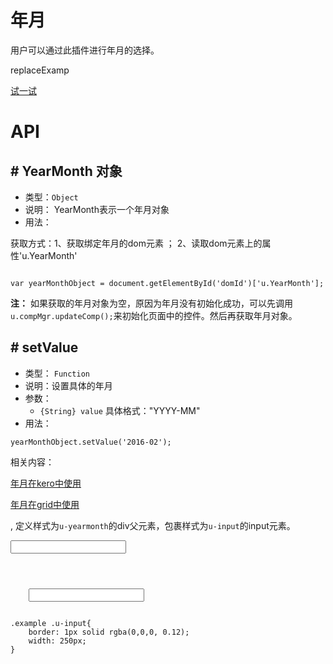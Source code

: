 # 年月

用户可以通过此插件进行年月的选择。

replaceExamp


[试一试](http://design.yyuap.com/dist/pages/webIDE/index.html#/demos/ui/yearmonth)

# API

## \# YearMonth 对象

* 类型：`Object`
* 说明： YearMonth表示一个年月对象
* 用法：

获取方式：1、获取绑定年月的dom元素 ； 2、读取dom元素上的属性'u.YearMonth'

```

var yearMonthObject = document.getElementById('domId')['u.YearMonth'];

```

**注：** 如果获取的年月对象为空，原因为年月没有初始化成功，可以先调用`u.compMgr.updateComp();`来初始化页面中的控件。然后再获取年月对象。


## \# setValue 
* 类型： `Function`
* 说明：设置具体的年月
* 参数：
	* `{String} value` 具体格式："YYYY-MM"
* 用法：

```
yearMonthObject.setValue('2016-02');

```


相关内容：

[年月在kero中使用](http://design.yyuap.com/dist/pages/kero/ex_yearmonth.html)    

[年月在grid中使用](http://design.yyuap.com/dist/pages/webIDE/index.html#/demos/grids/edit)


,
定义样式为`u-yearmonth`的div父元素，包裹样式为`u-input`的input元素。
<div class="example-content">
<div class='u-yearmonth'>
    <input class="u-input" type="text">
</div></div>

<div class="example-content ex-hide"><style>
.example .u-input{
	border: 1px solid rgba(0,0,0, 0.12);
	width: 250px;
}
</style></div>

<div class="examples-code"><pre><code>

<div class='u-yearmonth'>
    <input class="u-input" type="text">
</div></code></pre>
</div>

<div class="examples-code"><pre><code>
.example .u-input{
	border: 1px solid rgba(0,0,0, 0.12);
	width: 250px;
}</code></pre>
</div>


